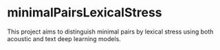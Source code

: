 # minimalPairsLexicalStress
This project aims to distinguish minimal pairs by lexical stress using both acoustic and text deep learning models.
